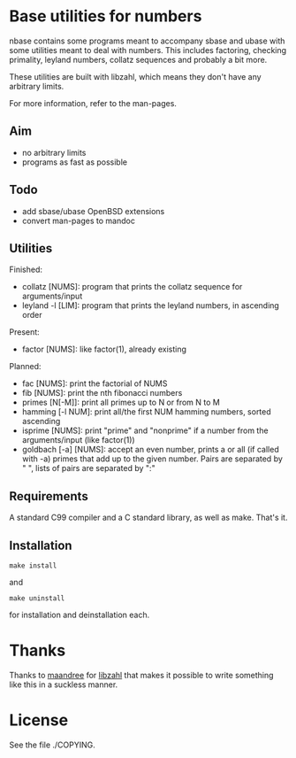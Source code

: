 Base utilities for numbers
===========================

nbase contains some programs meant to accompany sbase and ubase with some
utilities meant to deal with numbers.  This includes factoring, checking
primality, leyland numbers, collatz sequences and probably a bit more.

These utilities are built with libzahl, which means they don't have any
arbitrary limits.

For more information, refer to the man-pages.


Aim
---

* no arbitrary limits
* programs as fast as possible

Todo
----

* add sbase/ubase OpenBSD extensions
* convert man-pages to mandoc

Utilities
---------

Finished:

* collatz [NUMS]: program that prints the collatz sequence for arguments/input
* leyland -l [LIM]: program that prints the leyland numbers, in ascending order

Present:

* factor [NUMS]: like factor(1), already existing

Planned:

* fac [NUMS]: print the factorial of NUMS
* fib [NUMS]: print the nth fibonacci numbers
* primes [N[-M]]: print all primes up to N or from N to M
* hamming [-l NUM]: print all/the first NUM hamming numbers,
	sorted ascending
* isprime [NUMS]: print "prime" and "nonprime" if a number
	from the arguments/input (like factor(1))
* goldbach [-a] [NUMS]: accept an even number, prints a or
	all (if called  with -a) primes that add up to the
	given number. Pairs are separated by " ", lists of pairs are separated by ":"

Requirements
------------

A standard C99 compiler and a C standard
library, as well as make. That's it.

Installation
------------

	make install

and

	make uninstall

for installation and deinstallation each.

Thanks
======

Thanks to [maandree](https://github.com/maandree) for
[libzahl](http://git.suckless.org/libzahl) that makes it
possible to write something like this in a suckless manner.

License
=======

See the file ./COPYING.

